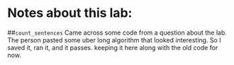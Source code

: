# Notes about this lab:

##`count_sentences`
Came across some code from a question about the lab.  The person pasted some uber long algorithm that looked interesting.  So I saved it, ran it, and it passes.  keeping it here along with the old code for now.
